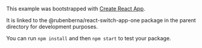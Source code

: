 This example was bootstrapped with [Create React App](https://github.com/facebook/create-react-app).

It is linked to the @rubenberna/react-switch-app-one package in the parent directory for development purposes.

You can run `npm install` and then `npm start` to test your package.
